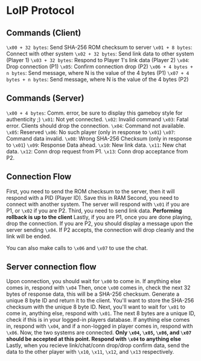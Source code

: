 # LoIP Protocol
## Commands (Client)
`\x00 + 32 bytes`: Send SHA-256 ROM checksum to server
`\x01 + 8 bytes`: Connect with other system
`\x02 + 32 bytes`: Send link data to other system (Player 1)
`\x03 + 32 bytes`: Respond to Player 1's link data (Player 2)
`\x04`: Drop connection (P1)
`\x05`: Confirm connection drop (P2)
`\x06 + 4 bytes + n bytes`: Send message, where N is the value of the 4 bytes (P1)
`\x07 + 4 bytes + n bytes`: Send message, where N is the value of the 4 bytes (P2)

## Commands (Server)
`\x00 + 4 bytes`: Comm. error, be sure to display this gameboy style for authenticity ;)
`\x01`: Not yet connected.
`\x02`: Invalid command
`\x03`: Fatal error. Clients should drop the connection.
`\x04`: Command not available.
`\x05`: Reserved
`\x06`: No such player (only in response to `\x01`)
`\x07`: Command data invalid.
`\x08`: Wrong SHA-256 Checksum (only in response to `\x01`)
`\x09`: Response Data ahead.
`\x10`: New link data.
`\x11`: New chat data.
`\x12`: Conn drop request from P1.
`\x13`: Conn drop acceptance from P2.

## Connection Flow
First, you need to send the ROM checksum to the server, then it will respond with a PID (Player ID). Save this in RAM
Second, you need to connect with another system. The server will respond with `\x01` if you are P1, or `\x02` if you are P2.
Third, you need to send link data. **Performing rollback is up to the client**
Lastly, if you are P1, once you are done playing, drop the connection.
If you are P2, you should display a message upon the server sending `\x04`. If P2 accepts, the connection will drop cleanly and the link will be ended.

You can also make calls to `\x06` and `\x07` to use the chat.

## Server connection flow
Upon connection, you should wait for `\x00` to come in. If anything else comes in, respond with `\x04`
Then, once `\x00` comes in, check the next 32 bytes of response data, this will be a SHA-256 checksum. Generate a unique 8 byte ID and return it to the client. 
You'll want to store the SHA-256 checksum with the unique 8 byte ID.
Next, you'll want to wait for `\x01` to come in, anything else, respond with `\x01`.
The next 8 bytes are a unique ID, check if this is in your logged-in players database. If anything else comes in, respond with `\x04`, and if a non-logged in player comes in, respond with `\x06`.
Now, the two systems are connected. **Only `\x04`, `\x05`, `\x06`, and `\x07` should be accepted at this point. Respond with `\x04` to anything else**
Lastly, when you recieve link/chat/conn drop/drop confirm data, send the data to the other player with `\x10`, `\x11`, `\x12`, and `\x13` respectively.
